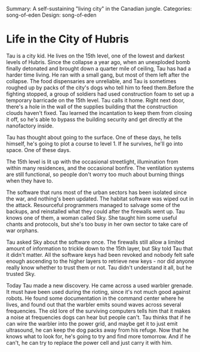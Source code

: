 Summary: A self-sustaining "living city" in the Canadian jungle.
Categories: song-of-eden
Design: song-of-eden

# Life in the City of Hubris

Tau is a city kid. He lives on the 15th level, one of the lowest and darkest levels of Hubris. Since the collapse a year ago, when an unexploded bomb finally detonated and brought down a quarter mile of ceiling, Tau has had a harder time living. He ran with a small gang, but most of them left after the collapse. The food dispensaries are unreliable, and Tau is sometimes roughed up by packs of the city's dogs who tell him to feed them.Before the fighting stopped, a group of soldiers had used construction foam to set up a temporary barricade on the 15th level. Tau calls it home. Right next door, there's a hole in the wall of the supplies building that the construction clouds haven't fixed. Tau learned the incantation to keep them from closing it off, so he's able to bypass the building security and get directly at the nanofactory inside.

Tau has thought about going to the surface. One of these days, he tells himself, he's going to plot a course to level 1. If he survives, he'll go into space. One of these days.

The 15th level is lit up with the occasional streetlight, illumination from within many residences, and the occasional bonfire. The ventilation systems are still functional, so people don't worry too much about burning things when they have to.

The software that runs most of the urban sectors has been isolated since the war, and nothing's been updated. The habitat software was wiped out in the attack. Resourceful programmers managed to salvage some of the backups, and reinstalled what they could after the firewalls went up. Tau knows one of them, a woman called Sky. She taught him some useful chants and protocols, but she's too busy in her own sector to take care of war orphans.

Tau asked Sky about the software once. The firewalls still allow a limited amount of information to trickle down to the 15th layer, but Sky told Tau that it didn't matter. All the software keys had been revoked and nobody felt safe enough ascending to the higher layers to retrieve new keys - nor did anyone really know whether to trust them or not. Tau didn't understand it all, but he trusted Sky.

Today Tau made a new discovery. He came across a used warbler grenade. It must have been used during the rioting, since it's not much good against robots. He found some documentation in the command center where he lives, and found out that the warbler emits sound waves across several frequencies. The old lore of the surviving computers tells him that it makes a noise at frequencies dogs can hear but people can't. Tau thinks that if he can wire the warbler into the power grid, and maybe get it to just emit ultrasound, he can keep the dog packs away from his refuge. Now that he knows what to look for, he's going to try and find more tomorrow. And if he can't, he can try to replace the power cell and just carry it with him.
